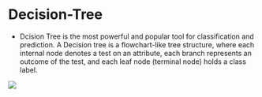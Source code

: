 # Decision-Tree
- Dcision Tree is the most powerful and popular tool for classification and prediction. A Decision tree is a flowchart-like tree structure, where each internal node denotes a test on an attribute, each branch represents an outcome of the test, and each leaf node (terminal node) holds a class label. 

<img src="https://media.geeksforgeeks.org/wp-content/cdn-uploads/Decision_Tree-2.png">

